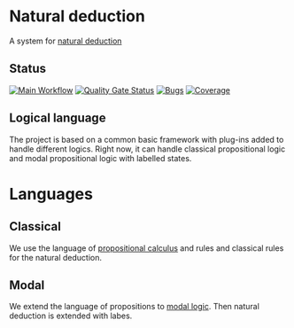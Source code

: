 # Natural deduction
A system for [natural deduction](https://en.wikipedia.org/wiki/Natural_deduction)

## Status

[![Main Workflow](https://github.com/dan323/natural-deduction/workflows/Main%20Workflow/badge.svg?branch=master&event=push)](https://github.com/dan323/natural-deduction/actions?query=branch%3Amaster+event%3Apush)
[![Quality Gate Status](https://sonarcloud.io/api/project_badges/measure?project=dan323_natural-deduction&metric=alert_status)](https://sonarcloud.io/summary/new_code?id=dan323_natural-deduction)
[![Bugs](https://sonarcloud.io/api/project_badges/measure?project=dan323_natural-deduction&metric=bugs)](https://sonarcloud.io/summary/new_code?id=dan323_natural-deduction)
[![Coverage](https://sonarcloud.io/api/project_badges/measure?project=dan323_natural-deduction&metric=coverage)](https://sonarcloud.io/summary/new_code?id=dan323_natural-deduction)

## Logical language

The project is based on a common basic framework with plug-ins added to handle different logics. Right now, it can handle classical propositional logic
 and modal propositional logic with labelled states.
 
# Languages
## Classical
We use the language of [propositional calculus](https://en.wikipedia.org/wiki/Propositional_calculus) and rules
and classical rules for the natural deduction.

## Modal
We extend the language of propositions to [modal logic](https://en.wikipedia.org/wiki/Modal_logic). Then natural deduction is extended with labes.